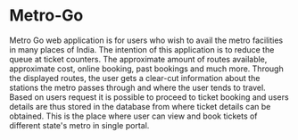 # Metro-Go
Metro Go web application is for users who wish to avail the metro facilities in many places of India. The intention of this application is to reduce the queue at ticket counters. The approximate amount of routes available, approximate cost, online booking, past bookings and much more. Through the displayed routes, the user gets a clear-cut information about the stations the metro passes through and where the user tends to travel. Based on users request it is possible to proceed to ticket booking and users details are thus stored in the database from where ticket details can be obtained.
This is the place where user can view and book tickets of different state's metro in single portal.
